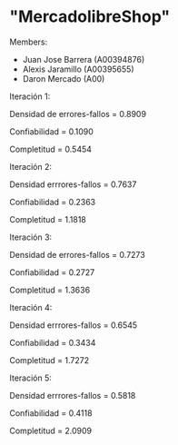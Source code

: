 # "MercadolibreShop" 



Members:
- Juan Jose Barrera (A00394876)
- Alexis Jaramillo (A00395655)
- Daron Mercado (A00)

Iteración 1:

Densidad de errores-fallos = 0.8909

Confiabilidad = 0.1090

Completitud = 0.5454

Iteración 2:

Densidad errrores-fallos = 0.7637

Confiabilidad = 0.2363

Completitud = 1.1818

Iteración 3:

Densidad de errores-fallos = 0.7273

Confiabilidad = 0.2727 

Completitud = 1.3636


Iteración 4:

Densidad errrores-fallos = 0.6545

Confiabilidad = 0.3434

Completitud = 1.7272


Iteración 5:

Densidad errrores-fallos = 0.5818

Confiabilidad = 0.4118

Completitud = 2.0909
